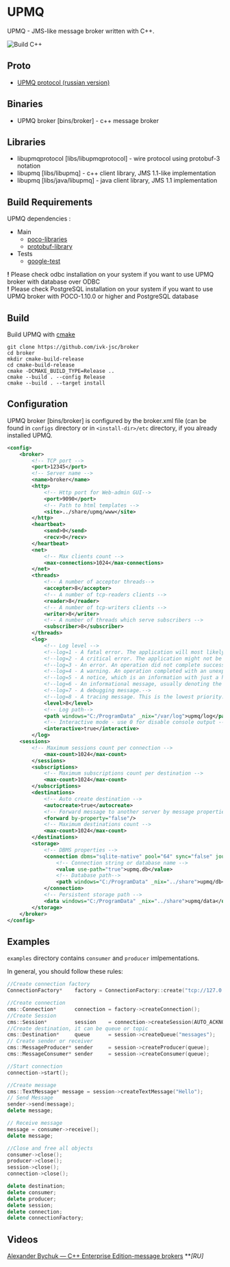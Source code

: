 # UPMQ

UPMQ - JMS-like message broker written with C++.

![Build C++](https://github.com/ivk-jsc/broker/workflows/Build%20C++/badge.svg)
 

## Proto
* [UPMQ protocol (russian version)](https://github.com/ivk-jsc/broker/wiki/UPMQ.proto-%5BRU%5D) 

## Binaries
* UPMQ broker [bins/broker] - c++ message broker

## Libraries
* libupmqprotocol [libs/libupmqprotocol] - wire protocol using protobuf-3 notation
* libupmq [libs/libupmq] - c++ client library, JMS 1.1-like implementation
* libupmq [libs/java/libupmq] - java client library, JMS 1.1 implementation

## Build Requirements

UPMQ dependencies :
* Main 
  * [poco-libraries](https://github.com/pocoproject/poco)
  * [protobuf-library](https://github.com/protocolbuffers/protobuf)
* Tests
  * [google-test](https://github.com/google/googletest) 

**!** Please check odbc installation on your system if you want to use UPMQ broker with database over ODBC  
**!** Please check PostgreSQL installation on your system if you want to use UPMQ broker with POCO-1.10.0 or higher and PostgreSQL database   

## Build

Build UPMQ with [cmake](https://cmake.org)

```shell
git clone https://github.com/ivk-jsc/broker
cd broker
mkdir cmake-build-release
cd cmake-build-release
cmake -DCMAKE_BUILD_TYPE=Release ..
cmake --build . --config Release
cmake --build . --target install
```

## Configuration

UPMQ broker [bins/broker] is configured by the broker.xml file (can be found in ```configs``` directory or in ```<install-dir>/etc``` directory, if you already installed UPMQ.

```xml
<config>
    <broker>
        <!-- TCP port -->
        <port>12345</port>
        <!-- Server name -->
        <name>broker</name>
        <http>
            <!-- Http port for Web-admin GUI-->
            <port>9090</port>
            <!-- Path to html templates -->
            <site>../share/upmq/www</site> 
        </http>
        <heartbeat>
            <send>0</send>
            <recv>0</recv>
        </heartbeat>
        <net>
            <!-- Max clients count -->
            <max-connections>1024</max-connections> 
        </net>
        <threads>
            <!-- A number of acceptor threads-->
            <accepter>8</accepter>
            <!-- A number of tcp-readers clients -->
            <reader>8</reader>
            <!-- A number of tcp-writers clients -->
            <writer>8</writer>
            <!-- A number of threads which serve subscribers -->
            <subscriber>8</subscriber>
        </threads>
        <log>
            <!-- Log level -->
            <!--log=1 - A fatal error. The application will most likely terminate. This is the highest priority.-->
            <!--log=2 - A critical error. The application might not be able to continue running successfully.-->
            <!--log=3 - An error. An operation did not complete successfully, but the application as a whole is not affected.-->
            <!--log=4 - A warning. An operation completed with an unexpected result.-->
            <!--log=5 - A notice, which is an information with just a higher priority.-->
            <!--log=6 - An informational message, usually denoting the successful completion of an operation.-->
            <!--log=7 - A debugging message.-->
            <!--log=8 - A tracing message. This is the lowest priority.-->
            <level>8</level>
            <!-- Log path-->
            <path windows="C:/ProgramData" _nix="/var/log">upmq/log</path>
            <!-- Interactive mode - use 0 for disable console output -->
            <interactive>true</interactive>
        </log>
	<sessions>
	    <!-- Maximum sessions count per connection -->
            <max-count>1024</max-count>
        </sessions>
        <subscriptions>
		    <!-- Maximum subscriptions count per destination -->
            <max-count>1024</max-count>
        </subscriptions>
        <destinations>
            <!-- Auto create destination -->
            <autocreate>true</autocreate>
            <!-- Forward message to another server by message properties -->
            <forward by-property="false"/>
            <!-- Maximum destinations count -->
            <max-count>1024</max-count>
        </destinations>
        <storage>
            <!-- DBMS properties -->
            <connection dbms="sqlite-native" pool="64" sync="false" journal-mode="WAL">
                <!-- Connection string or database name -->
                <value use-path="true">upmq.db</value>
                <!-- Database path-->
                <path windows="C:/ProgramData" _nix="../share">upmq/db</path>
            </connection>
            <!-- Persistent storage path -->
            <data windows="C:/ProgramData" _nix="../share">upmq/data</data>
        </storage>
    </broker>
</config>
```

## Examples

```examples``` directory contains ```consumer``` and ```producer``` imlpementations.

In general, you should follow these rules:

```cpp
//Create connection factory
ConnectionFactory*    factory = ConnectionFactory::create("tcp://127.0.0.1:12345");

//Create connection
cms::Connection*      connection = factory->createConnection();
//Create Session
cms::Session*         session    = connection->createSession(AUTO_ACKNOWLEDGE);
//Create destination, it can be queue or topic
cms::Destination*     queue      = session->createQueue("messages");
// Create sender or receiver
cms::MessageProducer* sender     = session->createProducer(queue);
cms::MessageConsumer* sender     = session->createConsumer(queue);

//Start connection
connection->start();

//Create message
cms::TextMessage* message = session->createTextMessage("Hello");
// Send Message
sender->send(message);
delete message;

// Receive message
message = consumer->receive();
delete message;

//Close and free all objects
consumer->close();
producer->close();
session->close();
connection->close();

delete destination;
delete consumer;
delete producer;
delete session;
delete connection;
delete connectionFactory;
```

## Videos
[Alexander Bychuk — C++ Enterprise Edition-message brokers](https://youtu.be/oZwPQte3za8) ***[RU]*
